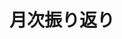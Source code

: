 ---
name: 月次振り返り
about: 月次振り返り書いてmy-release-notesを更新する
title: '月次振り返り'
labels: 'tasks' 
assignees: 'tasoga0919'

---
